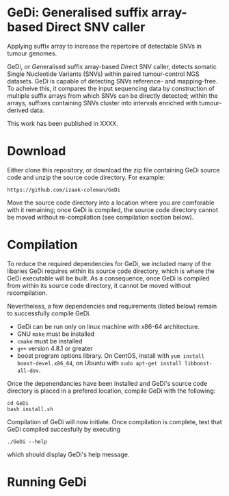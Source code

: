 # GeDi: Generalised suffix array-based Direct SNV caller

Applying suffix array to increase the repertoire of detectable SNVs 
in tumour genomes.

GeDi, or *Ge*neralised suffix array-based *Di*rect SNV caller,
detects somatic Single Nucleotide Variants (SNVs) within paired tumour-control
NGS datasets. GeDi is capable of detecting SNVs reference- and mapping-free.
To acheive this, it compares the input sequencing data by
construction of multiple suffix arrays from which SNVs can be directly detected;
within the arrays, suffixes containing SNVs cluster into intervals enriched with
tumour-derived data.

This work has been published in XXXX.


# Download
Either clone this repository, or download the zip file containing GeDi source
code and unzip the source code directory. For example:

```
https://github.com/izaak-coleman/GeDi
```

Move the source code directory into a location where you are comforable with 
it remaining; once GeDi is compiled, the source code directory cannot be moved 
without re-compilation (see compilation section below).


# Compilation
To reduce the required dependencies for GeDi, we included many of the
libaries GeDi requires within its source code directory, which is where
the GeDi executable will be built. As a consequence, once GeDi is compiled
from within its source code directory, it cannot be moved without recompilation. 

Nevertheless, a few dependencies and requirements (listed below)
remain to successfully compile GeDi.
  - GeDi can be run only on linux machine with x86-64 architecture. 
  - GNU `make` must be installed 
  - `cmake` must be installed
  - `g++` version 4.8.1 or greater
  - boost program options library. On CentOS, install with `yum install
  boost-devel.x86_64`, on Ubuntu with `sudo apt-get install libboost-all-dev`.

Once the depenendancies have been installed and GeDi's source code
directory is placed in a prefered location, compile GeDi with the following:

```
cd GeDi
bash install.sh
```

Compilation of GeDi will now initiate. Once compilation is complete,
test that GeDi compiled succesfully by executing
```
./GeDi --help
```
which should display GeDi's help message.


# Running GeDi

